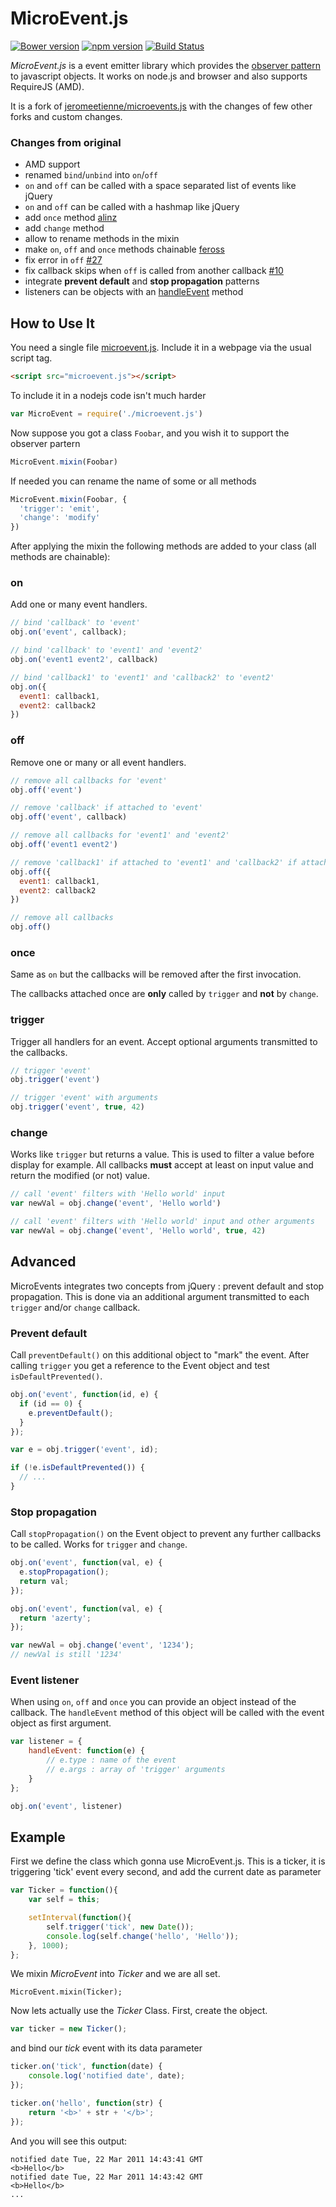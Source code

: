 # MicroEvent.js

[![Bower version](https://badge.fury.io/bo/microevent-mistic100.svg)](http://badge.fury.io/bo/microevent-mistic100)
[![npm version](https://badge.fury.io/js/microevent-mistic100.svg)](http://badge.fury.io/js/microevent-mistic100)
[![Build Status](https://travis-ci.org/mistic100/microevent.js.svg?branch=master)](https://travis-ci.org/mistic100/microevent.js)

_MicroEvent.js_ is a event emitter library which provides the [observer pattern](http://en.wikipedia.org/wiki/Observer_pattern) to javascript objects.
It works on node.js and browser and also supports RequireJS (AMD).

It is a fork of [jeromeetienne/microevents.js](https://github.com/jeromeetienne/microevent.js) with the changes of few other forks and custom changes.

### Changes from original

* AMD support
* renamed `bind`/`unbind` into `on`/`off`
* `on` and `off` can be called with a space separated list of events like jQuery
* `on` and `off` can be called with a hashmap like jQuery
* add `once` method [alinz](https://github.com/alinz/microevent.js/commit/a8293fe9571ea4e609d51ec906d627e64dfb8eba)
* add `change` method
* allow to rename methods in the mixin
* make `on`, `off` and `once` methods chainable [feross](https://github.com/PeerCDN/microevent.js/commit/617c9a26ed861b812c61eb836b22c0f313292a20)
* fix error in `off` [#27](https://github.com/jeromeetienne/microevent.js/pull/27)
* fix callback skips when `off` is called from another callback [#10](https://github.com/jeromeetienne/microevent.js/issues/10)
* integrate **prevent default** and **stop propagation** patterns
* listeners can be objects with an [handleEvent](https://developer.mozilla.org/en/docs/Web/API/EventListener#handleEvent()) method

## How to Use It

You need a single file [microevent.js](https://github.com/mistic100/microevent.js/blob/master/microevent.js).
Include it in a webpage via the usual script tag.

```html
<script src="microevent.js"></script>
```

To include it in a nodejs code isn't much harder

```js
var MicroEvent = require('./microevent.js')
```

Now suppose you got a class `Foobar`, and you wish it to support the observer partern

```js
MicroEvent.mixin(Foobar)
```

If needed you can rename the name of some or all methods

```js
MicroEvent.mixin(Foobar, {
  'trigger': 'emit',
  'change': 'modify'
})
```

After applying the mixin the following methods are added to your class (all methods are chainable):

### on

Add one or many event handlers.

```js
// bind 'callback' to 'event'
obj.on('event', callback);

// bind 'callback' to 'event1' and 'event2'
obj.on('event1 event2', callback)

// bind 'callback1' to 'event1' and 'callback2' to 'event2'
obj.on({
  event1: callback1,
  event2: callback2
})
```

### off

Remove one or many or all event handlers.

```js
// remove all callbacks for 'event'
obj.off('event')

// remove 'callback' if attached to 'event'
obj.off('event', callback)

// remove all callbacks for 'event1' and 'event2'
obj.off('event1 event2')

// remove 'callback1' if attached to 'event1' and 'callback2' if attached to 'event2'
obj.off({
  event1: callback1,
  event2: callback2
})

// remove all callbacks
obj.off()
```

### once

Same as `on` but the callbacks will be removed after the first invocation.

The callbacks attached once are **only** called by `trigger` and **not** by `change`.

### trigger

Trigger all handlers for an event. Accept optional arguments transmitted to the callbacks.

```js
// trigger 'event'
obj.trigger('event')

// trigger 'event' with arguments
obj.trigger('event', true, 42)
```

### change

Works like `trigger` but returns a value. This is used to filter a value before display for example. All callbacks **must** accept at least on input value and return the modified (or not) value.

```js
// call 'event' filters with 'Hello world' input
var newVal = obj.change('event', 'Hello world')

// call 'event' filters with 'Hello world' input and other arguments
var newVal = obj.change('event', 'Hello world', true, 42)
```

## Advanced

MicroEvents integrates two concepts from jQuery : prevent default and stop propagation. This is done via an additional argument transmitted to each `trigger` and/or `change` callback.

### Prevent default

Call `preventDefault()` on this additional object to "mark" the event. After calling `trigger` you get a reference to the Event object and test `isDefaultPrevented()`.

```js
obj.on('event', function(id, e) {
  if (id == 0) {
    e.preventDefault();
  }
});

var e = obj.trigger('event', id);

if (!e.isDefaultPrevented()) {
  // ...
}
```

### Stop propagation

Call `stopPropagation()` on the Event object to prevent any further callbacks to be called. Works for `trigger` and `change`.

```js
obj.on('event', function(val, e) {
  e.stopPropagation();
  return val;
});

obj.on('event', function(val, e) {
  return 'azerty';
});

var newVal = obj.change('event', '1234');
// newVal is still '1234'
```

### Event listener

When using `on`, `off` and `once` you can provide an object instead of the callback. The `handleEvent` method of this object will be called with the event object as first argument.

```js
var listener = {
    handleEvent: function(e) {
        // e.type : name of the event
        // e.args : array of 'trigger' arguments
    }
};

obj.on('event', listener)
```

## Example

First we define the class which gonna use MicroEvent.js. This is a ticker, it is
triggering 'tick' event every second, and add the current date as parameter

```js
var Ticker = function(){
    var self = this;

    setInterval(function(){
        self.trigger('tick', new Date());
        console.log(self.change('hello', 'Hello'));
    }, 1000);
};
```

We mixin _MicroEvent_ into _Ticker_ and we are all set.

```
MicroEvent.mixin(Ticker);
```

Now lets actually use the _Ticker_ Class. First, create the object.

```js
var ticker = new Ticker();
```

and bind our _tick_ event with its data parameter

```js
ticker.on('tick', function(date) {
    console.log('notified date', date);
});

ticker.on('hello', function(str) {
    return '<b>' + str + '</b>';
});
```

And you will see this output:

```
notified date Tue, 22 Mar 2011 14:43:41 GMT
<b>Hello</b>
notified date Tue, 22 Mar 2011 14:43:42 GMT
<b>Hello</b>
...
```
